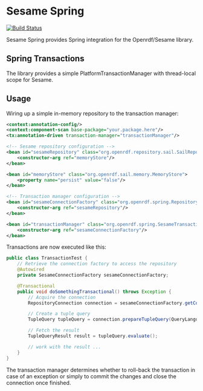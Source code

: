 # Sesame Spring

[![Build Status](https://api.travis-ci.org/ameingast/sesame-spring.png)](https://travis-ci.org/ameingast/sesame-spring)


Sesame Spring provides Spring integration for the Openrdf/Sesame library.

## Spring Transactions
The library provides a simple PlatformTransactionManager with thread-local scope for Sesame.

## Usage

Wiring up a simple in-memory repository to the transaction manager:

```xml
<context:annotation-config/>
<context:component-scan base-package="your.package.here"/>
<tx:annotation-driven transaction-manager="transactionManager"/>

<!-- Sesame repository configuration -->
<bean id="sesameRepository" class="org.openrdf.repository.sail.SailRepository" init-method="initialize">
    <constructor-arg ref="memoryStore"/>
</bean>

<bean id="memoryStore" class="org.openrdf.sail.memory.MemoryStore">
    <property name="persist" value="false"/>
</bean>

<!-- Transaction manager configuration -->
<bean id="sesameConnectionFactory" class="org.openrdf.spring.RepositoryConnectionFactory">
    <constructor-arg ref="sesameRepository"/>
</bean>

<bean id="transactionManager" class="org.openrdf.spring.SesameTransactionManager">
    <constructor-arg ref="sesameConnectionFactory"/>
</bean>
```

Transactions are now executed like this:

```java
public class TransactionTest {
    // Retrieve the connection factory to access the repository
    @Autowired
    private SesameConnectionFactory sesameConnectionFactory;

    @Transactional
    public void doSomethingTransactional() throws Exception {
        // Acquire the connection
        RepositoryConnection connection = sesameConnectionFactory.getConnection();

        // Create a tuple query
        TupleQuery tupleQuery = connection.prepareTupleQuery(QueryLanguage.SPARQL, "SELECT ?s ?p ?o WHERE { ?s ?p ?o . }");

        // Fetch the result
        TupleQueryResult result = tupleQuery.evaluate();

        // work with the result ...
    }
}
```

The transaction manager determines whether to roll-back the transaction in case of an exception or simply to commit
the changes and close the connection once finished.
